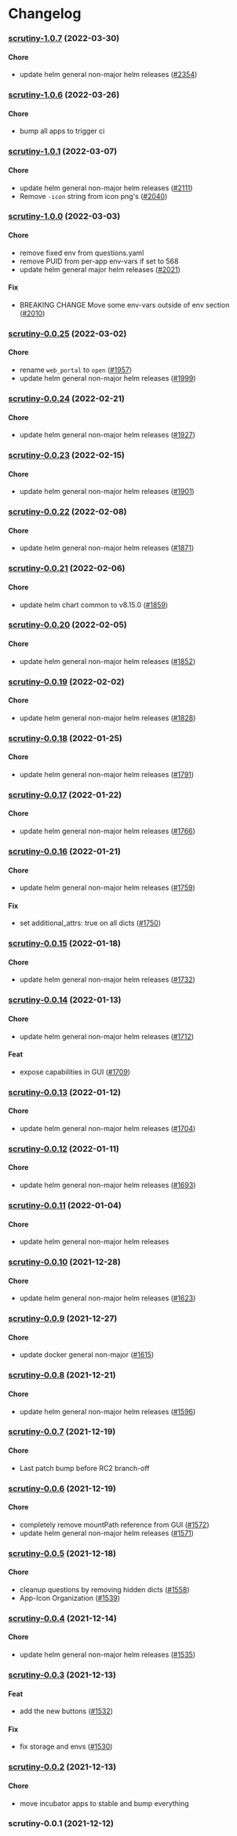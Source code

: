 # Changelog<br>


<a name="scrutiny-1.0.7"></a>
### [scrutiny-1.0.7](https://github.com/truecharts/apps/compare/scrutiny-1.0.6...scrutiny-1.0.7) (2022-03-30)

#### Chore

* update helm general non-major helm releases ([#2354](https://github.com/truecharts/apps/issues/2354))



<a name="scrutiny-1.0.6"></a>
### [scrutiny-1.0.6](https://github.com/truecharts/apps/compare/scrutiny-1.0.5...scrutiny-1.0.6) (2022-03-26)

#### Chore

* bump all apps to trigger ci



<a name="scrutiny-1.0.1"></a>
### [scrutiny-1.0.1](https://github.com/truecharts/apps/compare/scrutiny-1.0.0...scrutiny-1.0.1) (2022-03-07)

#### Chore

* update helm general non-major helm releases ([#2111](https://github.com/truecharts/apps/issues/2111))
* Remove `-icon` string from icon png's ([#2040](https://github.com/truecharts/apps/issues/2040))



<a name="scrutiny-1.0.0"></a>
### [scrutiny-1.0.0](https://github.com/truecharts/apps/compare/scrutiny-0.0.25...scrutiny-1.0.0) (2022-03-03)

#### Chore

* remove fixed env from questions.yaml
* remove PUID from per-app env-vars if set to 568
* update helm general major helm releases ([#2021](https://github.com/truecharts/apps/issues/2021))

#### Fix

* BREAKING CHANGE Move some env-vars outside of env section ([#2010](https://github.com/truecharts/apps/issues/2010))



<a name="scrutiny-0.0.25"></a>
### [scrutiny-0.0.25](https://github.com/truecharts/apps/compare/scrutiny-0.0.24...scrutiny-0.0.25) (2022-03-02)

#### Chore

* rename `web_portal` to `open` ([#1957](https://github.com/truecharts/apps/issues/1957))
* update helm general non-major helm releases ([#1999](https://github.com/truecharts/apps/issues/1999))



<a name="scrutiny-0.0.24"></a>
### [scrutiny-0.0.24](https://github.com/truecharts/apps/compare/scrutiny-0.0.23...scrutiny-0.0.24) (2022-02-21)

#### Chore

* update helm general non-major helm releases ([#1927](https://github.com/truecharts/apps/issues/1927))



<a name="scrutiny-0.0.23"></a>
### [scrutiny-0.0.23](https://github.com/truecharts/apps/compare/scrutiny-0.0.22...scrutiny-0.0.23) (2022-02-15)

#### Chore

* update helm general non-major helm releases ([#1901](https://github.com/truecharts/apps/issues/1901))



<a name="scrutiny-0.0.22"></a>
### [scrutiny-0.0.22](https://github.com/truecharts/apps/compare/scrutiny-0.0.21...scrutiny-0.0.22) (2022-02-08)

#### Chore

* update helm general non-major helm releases ([#1871](https://github.com/truecharts/apps/issues/1871))



<a name="scrutiny-0.0.21"></a>
### [scrutiny-0.0.21](https://github.com/truecharts/apps/compare/scrutiny-0.0.20...scrutiny-0.0.21) (2022-02-06)

#### Chore

* update helm chart common to v8.15.0 ([#1859](https://github.com/truecharts/apps/issues/1859))



<a name="scrutiny-0.0.20"></a>
### [scrutiny-0.0.20](https://github.com/truecharts/apps/compare/scrutiny-0.0.19...scrutiny-0.0.20) (2022-02-05)

#### Chore

* update helm general non-major helm releases ([#1852](https://github.com/truecharts/apps/issues/1852))



<a name="scrutiny-0.0.19"></a>
### [scrutiny-0.0.19](https://github.com/truecharts/apps/compare/scrutiny-0.0.18...scrutiny-0.0.19) (2022-02-02)

#### Chore

* update helm general non-major helm releases ([#1828](https://github.com/truecharts/apps/issues/1828))



<a name="scrutiny-0.0.18"></a>
### [scrutiny-0.0.18](https://github.com/truecharts/apps/compare/scrutiny-0.0.17...scrutiny-0.0.18) (2022-01-25)

#### Chore

* update helm general non-major helm releases ([#1791](https://github.com/truecharts/apps/issues/1791))



<a name="scrutiny-0.0.17"></a>
### [scrutiny-0.0.17](https://github.com/truecharts/apps/compare/scrutiny-0.0.16...scrutiny-0.0.17) (2022-01-22)

#### Chore

* update helm general non-major helm releases ([#1766](https://github.com/truecharts/apps/issues/1766))



<a name="scrutiny-0.0.16"></a>
### [scrutiny-0.0.16](https://github.com/truecharts/apps/compare/scrutiny-0.0.15...scrutiny-0.0.16) (2022-01-21)

#### Chore

* update helm general non-major helm releases ([#1759](https://github.com/truecharts/apps/issues/1759))

#### Fix

* set additional_attrs: true on all dicts ([#1750](https://github.com/truecharts/apps/issues/1750))



<a name="scrutiny-0.0.15"></a>
### [scrutiny-0.0.15](https://github.com/truecharts/apps/compare/scrutiny-0.0.14...scrutiny-0.0.15) (2022-01-18)

#### Chore

* update helm general non-major helm releases ([#1732](https://github.com/truecharts/apps/issues/1732))



<a name="scrutiny-0.0.14"></a>
### [scrutiny-0.0.14](https://github.com/truecharts/apps/compare/scrutiny-0.0.13...scrutiny-0.0.14) (2022-01-13)

#### Chore

* update helm general non-major helm releases ([#1712](https://github.com/truecharts/apps/issues/1712))

#### Feat

* expose capabilities in GUI ([#1709](https://github.com/truecharts/apps/issues/1709))



<a name="scrutiny-0.0.13"></a>
### [scrutiny-0.0.13](https://github.com/truecharts/apps/compare/scrutiny-0.0.12...scrutiny-0.0.13) (2022-01-12)

#### Chore

* update helm general non-major helm releases ([#1704](https://github.com/truecharts/apps/issues/1704))



<a name="scrutiny-0.0.12"></a>
### [scrutiny-0.0.12](https://github.com/truecharts/apps/compare/scrutiny-0.0.11...scrutiny-0.0.12) (2022-01-11)

#### Chore

* update helm general non-major helm releases ([#1693](https://github.com/truecharts/apps/issues/1693))



<a name="scrutiny-0.0.11"></a>
### [scrutiny-0.0.11](https://github.com/truecharts/apps/compare/scrutiny-0.0.10...scrutiny-0.0.11) (2022-01-04)

#### Chore

* update helm general non-major helm releases



<a name="scrutiny-0.0.10"></a>
### [scrutiny-0.0.10](https://github.com/truecharts/apps/compare/scrutiny-0.0.9...scrutiny-0.0.10) (2021-12-28)

#### Chore

* update helm general non-major helm releases ([#1623](https://github.com/truecharts/apps/issues/1623))



<a name="scrutiny-0.0.9"></a>
### [scrutiny-0.0.9](https://github.com/truecharts/apps/compare/scrutiny-0.0.8...scrutiny-0.0.9) (2021-12-27)

#### Chore

* update docker general non-major ([#1615](https://github.com/truecharts/apps/issues/1615))



<a name="scrutiny-0.0.8"></a>
### [scrutiny-0.0.8](https://github.com/truecharts/apps/compare/scrutiny-0.0.7...scrutiny-0.0.8) (2021-12-21)

#### Chore

* update helm general non-major helm releases ([#1596](https://github.com/truecharts/apps/issues/1596))



<a name="scrutiny-0.0.7"></a>
### [scrutiny-0.0.7](https://github.com/truecharts/apps/compare/scrutiny-0.0.6...scrutiny-0.0.7) (2021-12-19)

#### Chore

* Last patch bump before RC2 branch-off



<a name="scrutiny-0.0.6"></a>
### [scrutiny-0.0.6](https://github.com/truecharts/apps/compare/scrutiny-0.0.5...scrutiny-0.0.6) (2021-12-19)

#### Chore

* completely remove mountPath reference from GUI ([#1572](https://github.com/truecharts/apps/issues/1572))
* update helm general non-major helm releases ([#1571](https://github.com/truecharts/apps/issues/1571))



<a name="scrutiny-0.0.5"></a>
### [scrutiny-0.0.5](https://github.com/truecharts/apps/compare/scrutiny-0.0.4...scrutiny-0.0.5) (2021-12-18)

#### Chore

* cleanup questions by removing hidden dicts ([#1558](https://github.com/truecharts/apps/issues/1558))
* App-Icon Organization ([#1539](https://github.com/truecharts/apps/issues/1539))



<a name="scrutiny-0.0.4"></a>
### [scrutiny-0.0.4](https://github.com/truecharts/apps/compare/scrutiny-0.0.3...scrutiny-0.0.4) (2021-12-14)

#### Chore

* update helm general non-major helm releases ([#1535](https://github.com/truecharts/apps/issues/1535))



<a name="scrutiny-0.0.3"></a>
### [scrutiny-0.0.3](https://github.com/truecharts/apps/compare/scrutiny-0.0.2...scrutiny-0.0.3) (2021-12-13)

#### Feat

* add the new buttons ([#1532](https://github.com/truecharts/apps/issues/1532))

#### Fix

* fix storage and envs ([#1530](https://github.com/truecharts/apps/issues/1530))



<a name="scrutiny-0.0.2"></a>
### [scrutiny-0.0.2](https://github.com/truecharts/apps/compare/scrutiny-0.0.1...scrutiny-0.0.2) (2021-12-13)

#### Chore

* move incubator apps to stable and bump everything



<a name="scrutiny-0.0.1"></a>
### scrutiny-0.0.1 (2021-12-12)
